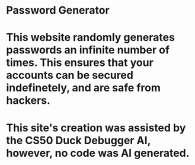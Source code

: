 # Password Generator
# This website randomly generates passwords an infinite number of times. This ensures that your accounts can be secured indefinetely, and are safe from hackers.
# This site's creation was assisted by the CS50 Duck Debugger AI, however, no code was AI generated.
